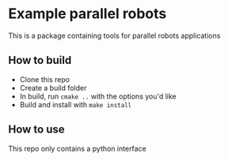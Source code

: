 # Example parallel robots
This is a package containing tools for parallel robots applications

## How to build
* Clone this repo
* Create a build folder
* In build, run `cmake ..` with the options you'd like
* Build and install with `make install`

## How to use
This repo only contains a python interface